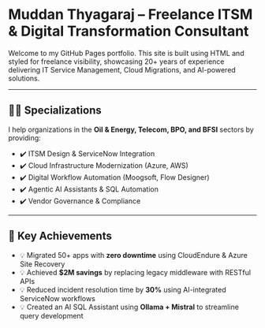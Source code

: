 # Muddan Thyagaraj – Freelance ITSM & Digital Transformation Consultant

Welcome to my GitHub Pages portfolio. This site is built using HTML and styled for freelance visibility, showcasing 20+ years of experience delivering IT Service Management, Cloud Migrations, and AI-powered solutions.

---

## 🧑‍💻 Specializations

I help organizations in the **Oil & Energy, Telecom, BPO, and BFSI** sectors by providing:
- ✔️ ITSM Design & ServiceNow Integration
- ✔️ Cloud Infrastructure Modernization (Azure, AWS)
- ✔️ Digital Workflow Automation (Moogsoft, Flow Designer)
- ✔️ Agentic AI Assistants & SQL Automation
- ✔️ Vendor Governance & Compliance

---

## 🚀 Key Achievements

- 💡 Migrated 50+ apps with **zero downtime** using CloudEndure & Azure Site Recovery
- 💡 Achieved **$2M savings** by replacing legacy middleware with RESTful APIs
- 💡 Reduced incident resolution time by **30%** using AI-integrated ServiceNow workflows
- 💡 Created an AI SQL Assistant using **Ollama + Mistral** to streamline query development
